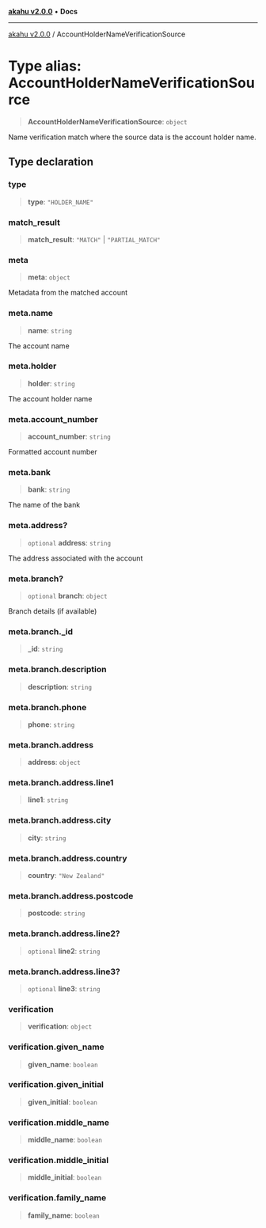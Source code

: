 [**akahu v2.0.0**](../README.md) • **Docs**

***

[akahu v2.0.0](../README.md) / AccountHolderNameVerificationSource

# Type alias: AccountHolderNameVerificationSource

> **AccountHolderNameVerificationSource**: `object`

Name verification match where the source data is the account holder name.

## Type declaration

### type

> **type**: `"HOLDER_NAME"`

### match\_result

> **match\_result**: `"MATCH"` \| `"PARTIAL_MATCH"`

### meta

> **meta**: `object`

Metadata from the matched account

### meta.name

> **name**: `string`

The account name

### meta.holder

> **holder**: `string`

The account holder name

### meta.account\_number

> **account\_number**: `string`

Formatted account number

### meta.bank

> **bank**: `string`

The name of the bank

### meta.address?

> `optional` **address**: `string`

The address associated with the account

### meta.branch?

> `optional` **branch**: `object`

Branch details (if available)

### meta.branch.\_id

> **\_id**: `string`

### meta.branch.description

> **description**: `string`

### meta.branch.phone

> **phone**: `string`

### meta.branch.address

> **address**: `object`

### meta.branch.address.line1

> **line1**: `string`

### meta.branch.address.city

> **city**: `string`

### meta.branch.address.country

> **country**: `"New Zealand"`

### meta.branch.address.postcode

> **postcode**: `string`

### meta.branch.address.line2?

> `optional` **line2**: `string`

### meta.branch.address.line3?

> `optional` **line3**: `string`

### verification

> **verification**: `object`

### verification.given\_name

> **given\_name**: `boolean`

### verification.given\_initial

> **given\_initial**: `boolean`

### verification.middle\_name

> **middle\_name**: `boolean`

### verification.middle\_initial

> **middle\_initial**: `boolean`

### verification.family\_name

> **family\_name**: `boolean`

